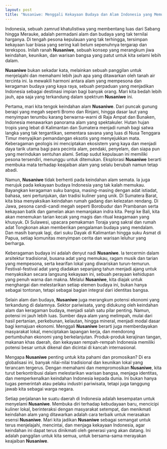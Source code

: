 ```yaml
---
layout: post
title: "Nusaniwe: Menggali Kekayaan Budaya dan Alam Indonesia yang Memukau"
---
```


Indonesia, sebuah zamrud khatulistiwa yang membentang luas dari Sabang hingga Merauke, adalah permadani alam dan budaya yang tak ternilai harganya. Di tengah pesona kepulauan yang tak terhingga, tersimpan kekayaan luar biasa yang sering kali belum sepenuhnya tergarap dan terekspos. Inilah ranah **Nusaniwe**, sebuah konsep yang merangkum jiwa keindahan, keunikan, dan warisan bangsa yang patut untuk kita selami lebih dalam.

**Nusaniwe** bukan sekadar kata, melainkan sebuah panggilan untuk menjelajahi dan memahami lebih jauh apa yang ditawarkan oleh tanah air tercinta ini. Ia mewakili harmoni antara alam yang mempesona dan keragaman budaya yang kaya raya, sebuah perpaduan yang menjadikan Indonesia sebagai destinasi impian bagi banyak orang. Mari kita bedah lebih jauh, apa saja yang terkandung dalam spektrum **Nusaniwe** ini.

Pertama, mari kita tengok keindahan alam **Nusaniwe**. Dari puncak gunung berapi yang megah seperti Bromo dan Rinjani, hingga dasar laut yang menyimpan terumbu karang berwarna-warni di Raja Ampat dan Bunaken, Indonesia menawarkan panorama alam yang spektakuler. Hutan hujan tropis yang lebat di Kalimantan dan Sumatera menjadi rumah bagi satwa langka yang tak tergantikan, sementara savana yang luas di Nusa Tenggara Timur menyajikan pemandangan eksotis yang menyejukkan mata. Keberagaman geologis ini menciptakan ekosistem yang kaya dan menjadi daya tarik utama bagi para pecinta alam, pendaki, penyelam, dan siapa pun yang merindukan sentuhan alami. Setiap sudut kepulauan ini memiliki pesona tersendiri, menunggu untuk ditemukan. Eksplorasi **Nusaniwe** berarti membuka mata terhadap keajaiban alam yang selalu berubah namun tetap abadi.

Namun, **Nusaniwe** tidak berhenti pada keindahan alam semata. Ia juga merujuk pada kekayaan budaya Indonesia yang tak kalah memukau. Bayangkan keragaman suku bangsa, masing-masing dengan adat istiadat, bahasa, seni pertunjukan, dan tradisi kuliner yang unik. Di Sumatera Barat, kita bisa menyaksikan keindahan rumah gadang dan kelezatan rendang. Di Jawa, pesona candi-candi megah seperti Borobudur dan Prambanan serta kekayaan batik dan gamelan akan memanjakan indra kita. Pergi ke Bali, kita akan menemukan tarian kecak yang magis dan ritual keagamaan yang khusyuk. Di Sulawesi, upacara pemakaman Toraja yang sakral dan rumah adat Tongkonan akan memberikan pengalaman budaya yang mendalam. Dan masih banyak lagi, dari suku Dayak di Kalimantan hingga suku Asmat di Papua, setiap komunitas menyimpan cerita dan warisan leluhur yang berharga.

Keberagaman budaya ini adalah denyut nadi **Nusaniwe**. Ia tercermin dalam arsitektur tradisional, busana adat yang memukau, ragam musik dan tarian yang mempesona, serta kearifan lokal yang diwariskan turun-temurun. Festival-festival adat yang diadakan sepanjang tahun menjadi ajang untuk menyaksikan secara langsung kekayaan ini, sebuah perayaan kehidupan yang penuh warna dan makna. Melalui **Nusaniwe**, kita diajak untuk menghargai dan melestarikan setiap elemen budaya ini, bukan hanya sebagai tontonan, tetapi sebagai bagian integral dari identitas bangsa.

Selain alam dan budaya, **Nusaniwe** juga merangkum potensi ekonomi yang terkandung di dalamnya. Sektor pariwisata, yang didukung oleh keindahan alam dan keragaman budaya, menjadi salah satu pilar penting. Namun, potensi ini jauh lebih luas. Sumber daya alam yang melimpah, mulai dari hasil pertanian, perkebunan, kelautan, hingga mineral, menjadi modal dasar bagi kemajuan ekonomi. Menggali **Nusaniwe** berarti juga memberdayakan masyarakat lokal, menciptakan lapangan kerja, dan mendorong pertumbuhan ekonomi yang berkelanjutan. Produk-produk kerajinan tangan, makanan khas daerah, dan kekayaan rempah-rempah Indonesia memiliki potensi besar untuk dikenal dan dicintai di kancah internasional.

Mengapa **Nusaniwe** penting untuk kita pahami dan promosikan? Di era globalisasi ini, banyak nilai-nilai tradisional dan keunikan lokal yang terancam tergerus. Dengan memahami dan mempromosikan **Nusaniwe**, kita turut berkontribusi dalam melestarikan warisan bangsa, menjaga identitas, dan memperkenalkan keindahan Indonesia kepada dunia. Ini bukan hanya tugas pemerintah atau pelaku industri pariwisata, tetapi juga tanggung jawab kita sebagai warga negara.

Setiap perjalanan ke suatu daerah di Indonesia adalah kesempatan untuk menyelami **Nusaniwe**. Membuka diri terhadap kebudayaan baru, mencicipi kuliner lokal, berinteraksi dengan masyarakat setempat, dan menikmati keindahan alam yang ditawarkan adalah cara terbaik untuk merasakan esensi **Nusaniwe**. Mari kita jadikan **Nusaniwe** sebagai semangat untuk terus menjelajahi, mencintai, dan menjaga kekayaan Indonesia, agar keindahan ini dapat terus dinikmati oleh generasi yang akan datang. Ini adalah panggilan untuk kita semua, untuk bersama-sama merayakan keajaiban **Nusaniwe**.
